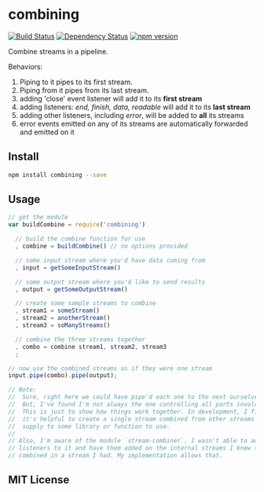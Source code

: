 # combining
[![Build Status](https://travis-ci.org/elidoran/node-combining.svg?branch=master)](https://travis-ci.org/elidoran/node-combining)
[![Dependency Status](https://gemnasium.com/elidoran/node-combining.png)](https://gemnasium.com/elidoran/node-combining)
[![npm version](https://badge.fury.io/js/combining.svg)](http://badge.fury.io/js/combining)

Combine streams in a pipeline.

Behaviors:

1. Piping to it pipes to its first stream.
2. Piping from it pipes from its last stream.
3. adding 'close' event listener will add it to its **first stream**
4. adding listeners: *end, finish, data, readable* will add it to its **last stream**
5. adding other listeners, including *error*, will be added to **all** its streams
6. error events emitted on any of its streams are automatically forwarded and emitted on it

## Install

```sh
npm install combining --save
```

## Usage

```javascript
// get the module
var buildCombine = require('combining')

  // build the combine function for use
  , combine = buildCombine() // no options provided

  // some input stream where you'd have data coming from
  , input = getSomeInputStream()

  // some output stream where you'd like to send results
  , output = getSomeOutputStream()

  // create some sample streams to combine
  , stream1 = someStream()
  , stream2 = anotherStream()
  , stream3 = soManyStreams()

  // combine the three streams together
  , combo = combine stream1, stream2, stream3
  ;

// now use the combined streams as if they were one stream
input.pipe(combo).pipe(output);

// Note:
//  Sure, right here we could have pipe'd each one to the next ourselves.
//  But, I've found I'm not always the one controlling all parts involved.
//  This is just to show how things work together. In development, I find
//  it's helpful to create a single stream combined from other streams to
//  supply to some library or function to use.
//
// Also, I'm aware of the module `stream-combiner`. I wasn't able to add event
// listeners to it and have them added on the internal streams I knew to be
// combined in a stream I had. My implementation allows that.
```


## MIT License
